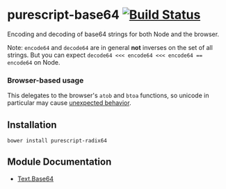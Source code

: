 # purescript-base64 [![Build Status](https://travis-ci.org/Thimoteus/purescript-base64.svg)](https://travis-ci.org/Thimoteus/purescript-base64)

Encoding and decoding of base64 strings for both Node and the browser.

Note: `encode64` and `decode64` are in general **not** inverses on the set of all strings.
But you can expect `decode64 <<< encode64 <<< encode64 == encode64` on Node.

### Browser-based usage

This delegates to the browser's `atob` and `btoa` functions, so unicode in particular
may cause [unexpected behavior](https://github.com/Thimoteus/purescript-base64/issues/2).

## Installation
```
bower install purescript-radix64
```

## Module Documentation
- [Text.Base64](docs/Text/Base64.md)
